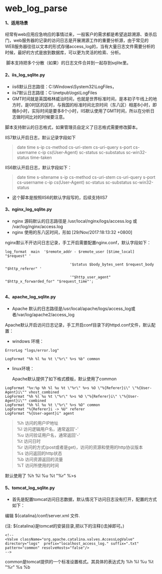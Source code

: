 # web_log_parse
####  1、适用场景

​	经常有web应用应急响应的事情过来，一般客户的需求都是希望追踪溯源、查杀后门，web服务器的记录的访问日志是开展溯源工作的重要分析源，由于常见的WEB服务器往往以文本的形式存储access_log的，当有大量日志文件需要分析的时候，最好的方式是放到数据库，可以更为灵活的检索、分析。

​	脚本支持把多个分散（如果）的日志文件合并到一起存到sqlite里。

#### 2、iis_log_sqlite.py

- iis6默认日志路径：C:\Windows\System32\LogFiles， 
- iis7默认日志路径：C:\inetpub\logs\LogFiles
- GMT时间就是英国格林威治时间，也就是世界标准时间，是本初子午线上的地方时，是0时区的区时，与我国的标准时间北京时间（东八区）相差8小时，即晚8小时，实际时间是要多8个小时，IIS默认使用了GMT时间，所以在分析日志做时间比对的时候要注意。

脚本支持默认的日志格式，如果管理员自定义了日志格式需要修改脚本。

IIS7默认开启日志，默认记录字段如下

> date time s-ip cs-method cs-uri-stem cs-uri-query s-port cs-username c-ip cs(User-Agent) sc-status sc-substatus sc-win32-status time-taken

IIS6默认开启日志，默认字段如下：

>  date time s-sitename s-ip cs-method cs-uri-stem cs-uri-query s-port cs-username c-ip cs(User-Agent) sc-status sc-substatus sc-win32-status 



- 这个脚本是按照IIS6的默认字段写的，后续支持IIS7



#### 3、nginx_log_sqlite.py



- nginx 源码默认的日志路径是 /usr/local/nginx/logs/access.log  或 /var/log/nginx/access.log
- nginx 使用的东八区时间，形如  [29/Nov/2017:18:13:32 +0800] 

nginx默认不开访问日志记录，手工开启需要配置nginx.conf，默认字段如下：

```
log_format  main  '$remote_addr - $remote_user [$time_local] "$request" '

                              '$status $body_bytes_sent $request_body "$http_referer" '

                              '"$http_user_agent" "$http_x_forwarded_for" "$request_time"';


```



#### 4、apache_log_sqlite.py

-  Apache 默认的日志路径是/usr/local/apache/logs/access_log或者/var/log/apache2/access_log

Apache默认开启访问日志记录，手工开启conf目录下的httpd.conf文件，默认配置：

- windows 环境：
```
ErrorLog "logs/error.log"

LogFormat "%h %l %u %t \"%r\" %>s %b" common
```
- linux环境：

  Apache默认提供了如下格式模板，默认使用了common
```
LogFormat "%v:%p %h %l %u %t \"%r\" %>s %O \"%{Referer}i\" \"%{User-Agent}i\"" vhost_combined
LogFormat "%h %l %u %t \"%r\" %>s %O \"%{Referer}i\" \"%{User-Agent}i\"" combined
LogFormat "%h %l %u %t \"%r\" %>s %O" common
LogFormat "%{Referer}i -> %U" referer
LogFormat "%{User-agent}i" agent
```


> %h 访问的用户IP地址<br>
> %l 访问逻辑用户名，通常返回'-'<br>
> %u 访问验证用户名，通常返回'-'<br>
> %t 访问日时<br>
> %r 访问的方式(post或者是get)，访问的资源和使用的http协议版本<br>
> %s 访问返回的http状态<br>
> %b 访问资源返回的流量<br>
> %T 访问所使用的时间<br>



默认使用了  %h %l %u %t \"%r\" %>s 



#### 5、tomcat_log_sqlite.py

- 首先是配置tomcat访问日志数据，默认情况下访问日志没有打开，配置的方式如下：

编辑 ${catalina}/conf/server.xml 文件.

(注: ${catalina}是tomcat的安装目录,把以下的注释()去掉即可。)

```
<!--
<Valve className="org.apache.catalina.valves.AccessLogValve"
directory="logs"  prefix="localhost_access_log." suffix=".txt"
pattern="common" resolveHosts="false"/>
-->
```

common是tomcat提供的一个标准设置格式。其具体的表达式为 %h %l %u %t "%r" %s %b
